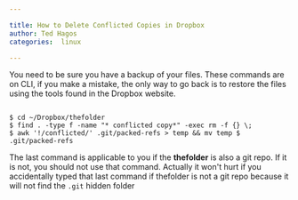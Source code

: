 ```yaml
---

title: How to Delete Conflicted Copies in Dropbox
author: Ted Hagos
categories:  linux

---
```


You need to be sure you have a backup of your files. These commands are on CLI, if you make a mistake, the only way to go back is to restore the files using the tools found in the Dropbox website.

~~~

$ cd ~/Dropbox/thefolder
$ find . -type f -name "* conflicted copy*" -exec rm -f {} \;
$ awk '!/conflicted/' .git/packed-refs > temp && mv temp $ .git/packed-refs

~~~

The last command is applicable to you if the **thefolder** is also a git repo. If it is not, you should not use that command. Actually it won't hurt if you accidentally typed that last command if thefolder is not a git repo because it will not find the `.git` hidden folder